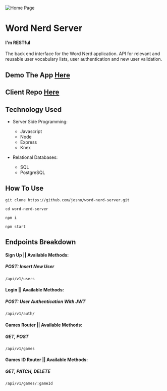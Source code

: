 ![Home Page](/images/word-nerd-img.png)

# Word Nerd Server

#### I'm RESTful

<i class="devicon-react-original"></i>
The back end interface for the Word Nerd application. API for relevant and reusable user vocabulary lists, user authentication and new user validation.

## Demo The App [Here](https://word-nerd.now.sh/)

## Client Repo [Here](https://github.com/josno/word-nerd-client)

## Technology Used

-   Server Side Programming:

    -   Javascript
    -   Node
    -   Express
    -   Knex

*   Relational Databases:

    -   SQL
    -   PostgreSQL

## How To Use

```
git clone https://github.com/josno/word-nerd-server.git

cd word-nerd-server

npm i

npm start
```

## Endpoints Breakdown

#### Sign Up || Available Methods:

##### POST: Insert New User

```
/api/v1/users
```

#### Login || Available Methods:

##### POST: User Authentication With JWT

```
/api/v1/auth/
```

#### Games Router || Available Methods:

##### GET, POST

```
/api/v1/games
```

#### Games ID Router || Available Methods:

##### GET, PATCH, DELETE

```
/api/v1/games/:gameId
```
